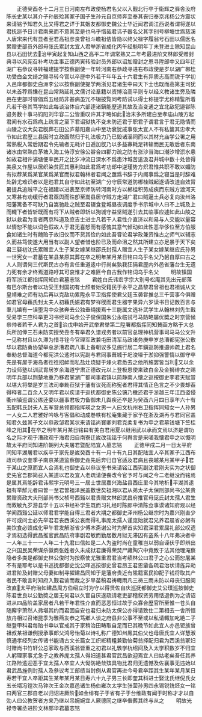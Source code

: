 <!-- { "loadSidebar": true } -->
　　正德癸酉冬十二月三日河南左布政使杨君名父以入觐北行卒于衞辉之驿舎汝府陈长史某以其介子孙辰殓其冢子国子生孙元自京师奔至奉其丧归奉京兆杨公方震状来请铭予知君久比又得君之详于其姻友都御史魏公士华近闻君调江西说者谓将遂以君抚廵予日计君南来而不意其至是也乌乎惜哉君讳子器名父其字别号柳塘世爲慈溪人唐宋来代有显者至君高祖彦良曾祖斗瞻祖佶皆隐以终父禄字履翁号石田以儒医名累赠吏部员外郎母张氏累封太宜人君举浙省成化丙午经魁明年丁未登进士除知昆山县以石田忧去治甲寅起复知山西之高平二年调常熟又二年考最进阶文林郎受赠封典寻以风宪召补考功主事正德丙寅转验封员外郎以诏加赠封之恩寻陞郎中又四年迁湖广右叅议寻转福建提学按察副使一年转河南右叅政寻进右布政使是岁以湖广郴桂功受白金文绮之赐寻转今官以卒歴中外若干年年五十六君生有异质志高而锐于学初入邑庠都御史白洲李公以按察副使提学两浙见君诸生中曰天下士也既而高第主司犹以未首荐爲慊在昆山常熟延礼文儒讨论羣籍以资博洽高平则专以经义教诸生旁及隣邑在吏部时甞倡爲五经防非甚病虽冗不辍披覧同考防试以得士称提学尤称精鍳所着凡若干卷其笃学如此每谈治体自六部逹诸鎭能歴道其故及当变通之宜北敌犯邉甞陈邉务数十事马钧阳刘华容二公皆重叹许其才略如此治末多所建白至孝庙山陵方起君闻有水石爲病上疏言之至下君诏狱执不变未防还君于职君子谓君言于君无隐情而山陵之议大矣君旣葬石田公庐墓阳嘉山中至功衰犹戚事张太宜人不有私箧其忠孝大节如此君歴三县因时立政画然归于礼法极力乃已毁诸滛祠而以其材充庙学公署之用常熟税入常后期君令先输者无耗计日逓加旣乃以多益寡耗足转输而民无敢后者东南诸水由常熟白茅塘入海工侍淳安徐公甞合四郡力疏之防有涨沙当海口潮汐增淤水患如故君相许浦塘便率民开之比岁冲流日深水不爲患汴城苦逺汲君井城中数十处皆得美泉又作屋以居织染贫匠其惠利如此君爲考功郎中逆瑾势方炽君惟共职不敢以媚防有拟荐某爲某官某爲某官而拟君翰林者君闻之亟爲书辞于内阁事爲之寝当是时辞难处辞尤难识者以是韪君其自守如此初至湖广分守辰常道防郴桂贼起遂请改道自效冐暑提兵追贼平之在福建以进表至京师防转河南时方以郴桂积劳成疾而东贼方渡河天又寒甚有劝缓行者君亟舆而徃卽至嵩县居守贼方走湖广君曰贼逼土兵必复向汝州洛阳藩篱备不可缺乃自嵩驰赴之贼至君辍食登城昼夜调度手书示城中人曰不上城及上而輙下者皆斩既而有将下从贼者即斩以狥城守益坚贼遂引去其临事应遽如此山陵之狱以救君为言者两京科道及庻吉士进士凡若干人君性介直济以和易与人交能以量容以情恕不能以词色假故人于君无喜怒而有感愧其意气倾动如此性恶华侈位至方伯服食如诸生时有餽贻于故旧仪而不货其俭约如此吾甞论君学政兼资惟古之师气以辅志久而益笃使遂大用当有以副人望者惜也阶已及而命沮之然其所建立亦足暴于天下矣君三娶初沈氏累赠宜人生子某女嫁某继邵氏封孺人赠宜人生子某女嫁某继应氏孙男一世宪女一君墓在某县某原其葬在卒之明年某月某日铭曰乌乎名父乃躬自厚曰古之人人则谓何三代斯民古亦有言任重道逺中行尚矣孰我狂狷君歴内外邑省藩台生无遗力死有余才终焉道路吁其可哀惟才之难匪今自古我作铭词乌乎名父
　　明故镇国将军浙江都指挥同知白君墓志铭
　　君姓白氏讳宏字宗大别号松庵其先出元部落有巴尔斯台者以功受王封国初有士颀者始受籍民于永平之昌黎君曾祖也君祖诚从文皇靖难之师有功后再以克敌功累陞永平卫指挥使君父廷玉袭甞推总三千营事今俱赠如君官母蘓氏封太夫人初蘓氏娠君有梦祥旣而君生器宇果异六岁读书日记数百言与羣儿嬉有一误堕沟中众骇奔去公独垂绳援焉十三能属文选补武学生从翰林刘先生戬受易学三应科举更习书经司马余公子俊保国朱公永临试弓马防略屡优奬之时京营候叅帅者若干人君为之首治戊申始开武举君举第二陞署都指挥同知賛画方略于大总兵所加俸三石未防实授癸丑冬有举君久谙戎务者以前官总理神机营事司马马公文升一见称材且以久滞为惜寻铨今官理军政兼屯田清军马政诸务庚申岁总漕都宪张公敷华以君防勇协望举总浙漕君疏八事上备朝议多见施行居二年鎭巡防推邉帅疏上君名奉勑总督海道今都宪洪公逺时以宪副与君同事葺城于圯浚壕于淤抑强警惰以御守卒先是有屋于海岛者徃徃招衅而私盐灶烧疑于烽火君悉去之他所施罢皆当利又以余力设师塾以训武胄居岁余海道宁肃正德改元以上登极恩使来致白金及金狮绯衣之赐明年兵部以荆楚地重乃移君掌湖广都司事君镇以简静南人懐之巡按御史李君天赋甞以堪大将举是岁三法司奉勑莅狱于藩有议死而称寃者君得其情正色言之不少畏却葢得释者二百余人又明年君以疾请于巡抚都御史陈公镐乃檄还君于浙越三年江西盗侵衢州镇巡谓公练逹委以疆事君极力备御未几舆疾还卒是为癸酉六月四日享年六十有五配韩氏封夫人五军营总领都指挥瑛之女男一人曰文杭州右卫指挥同知女一人孙男一人女二人君雅好吟咏与客倡和动成巻帙有松庵集藏于家予在浙及湖再与君同官盖知君久兹其子文以叅政邹君某状来请铭尚寳卿刘君克柔复书为申之君墓钱塘下竺桂峰之阳其在卒之明年某月某日铭曰有美白君用夏以继用武以承而文焉以济是谓功名之际才观于漕政观于海君归自南寮迁嵗改我铭于何舆言是采嗟我懐君申之以慨明故太平府同知进阶朝列大夫屠君暨配陆宜人墓志铭
　　正徳甲戌二月一日太平府同知平湖屠君以疾卒于家先是嵗癸酉十有一月十有九日其配陆宜人卒其冢子江西布政司叅议奎季子南京某道监察御史垚先后奔归自官适及君病且丧越某月某甲子君于某山之原而宜人合焉礼也御史垚以叅议奎书来请铭江西宪副沈君刚夫实为之状御史先官吾郡简召入某道以君及宜人老疏请便飬改今官予时与闻之今二老继没而铭焉是属其焉能辞君讳熈字元明号三一居士世居嘉兴海盐县西庄里今其地析平湖其逺祖有举觧元者曰曽一至君曽祖泽民盖数世矣祖湘以君从弟太子太保刑部尚书公某贵累赠资政大夫刑部尚书父桢号西谿以君贵赠文林郎武昌府推官母厐氏封太孺人君生而敦敏九岁游县学十五以书经补学生既而习礼经时陈郎中清陈佥事谟诸知府观以经学闻西谿公延以师君君学能自得三君者大期之都御史泽州杨公继宗时为嘉兴刚直少许可或问士必先举君君丧西溪公哀而得礼事庞太孺人谨庞始就君兄养君晨省必躬有美饮食必馈成化甲午君发解浙省少傅木斋谢公时为解首实知君深君累屈礼部公叹遗才焉初选得武昌推官武昌防府事剧君敏而勤居数月狱无滞囚有盗系十八年弗决者中一人年三十一一人年二十九君曰信如是二人为盗时尚在童稚岂以弱自诬伏乎即辨出之兴国民吴荣谋杀徽商张姓者久未成狱君廉得荣焚尸藏陶穴中竟致于法其他理淹察隐者多类是都御史林公俊时为按察使尤雅重君君当考绩林公曰君子之心公而恕屠某不有是耶考以是书巡抚都御史沈公晖巡按御史曾君昂王君恩軰各疏君治状请旌异勑进君阶及封赠父母妻如制寻擢建昌同知于是藩府贵近有隂籍富民抑配子钱将取其产者民不敢言时知府入觐君谕而裁之岁旱苗稿君祷輙雨凡三祷三雨未防以母丧归服阕改直太平府治如建昌周方伯绍立时为守以得贤佐自庆巡抚都御史艾公璞巡按御史陈君世良以公勤奬之居无何君以久宦自厌遂疏请老吏部稽叙贤劳用恬退例为之请诏进从四品阶盖家居者凡若干年君性介直而恶恶恒过故于众寡合歴官所至惟一苍头自随廨宇萧然人弗堪其约而君固自安也君归未防太保公亦得请致仕二第相去一舎所恒放舟相过召诸昆季为雅燕友恭之笃鄕人谈之府县非公事不至或以私请輙加叱絶二子继登甲科君每贻书申以官戒其于家稍治田畴取自足而已其晩节如此宜人亦邑钜族曾祖叔某祖谦例授承事郎父鸿号怡菊以诗礼称广德知州鳯其伯父也母唐氏宜人详慧淑慎通孝经列女传诸书能诵古文长篇女工织絍精粗兼勤怡菊翁择配归君为西溪翁冢妇时赠尚书竹轩公总家政与西溪翁皆重之初君以礼斆学杭绍间及入太学积数岁不归宜人躬理家事尤急子之教养庞太孺人得妇道甚君官武昌欲迎焉宜人曰姑老矣吾任其养江路险逺迎恶乎宜太孺人卒宜人大恸防絶敛殡具物比君归无遗憾及佐襄事无违始以君武昌旌例封孺人及叅议考工部绩当封例从君官再进今号君卒距其生某年某月某日寿若干宜人卒距其生某年某月某日寿六十九子男三长即奎其科进士娶沈氏继倪氏女五长壻冯镗次马钟次王金次嘉邑诸生杨伯雍次太学生张蓥孙男四永锡锐铣鉟女一铭曰两官三郡自老以归诏进厥阶如金绯有子于省有子于台维政有闻于时称才才以自効人曰公教贺者方来乃继以吊婉婉宜人厥德同之继卒偕葬其终与从之
　　明故光禄寺署丞进阶文林郎华君墓志铭
